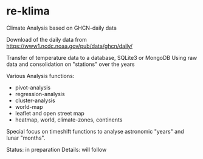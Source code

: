 # re-klima
Climate Analysis based on GHCN-daily data

Download of the daily data from https://www1.ncdc.noaa.gov/pub/data/ghcn/daily/

Transfer of temperature data to a database, SQLite3 or MongoDB
Using raw data and consolidation on "stations" over the years

Various Analysis functions:

- pivot-analysis
- regression-analysis
- cluster-analysis
- world-map
- leaflet and open street map
- heatmap, world, climate-zones, continents

Special focus on timeshift functions to analyse astronomic "years"
and lunar "months".

Status: in preparation
Details: will follow